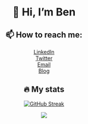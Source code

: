 <div align="center">

#  👋 Hi, I’m Ben

##  📫 How to reach me:
[LinkedIn](https://www.linkedin.com/in/benjamin-alexander-rae/)
    <br>
[Twitter](https://twitter.com/benjaminrae93)
    <br>
[Email](mailto:ben@benjaminrae.dev)
    <br>
[Blog](https://benjaminrae.dev)


## 🔥 My stats

[![GitHub Streak](https://streak-stats.demolab.com?user=benjaminrae)](https://git.io/streak-stats)
    
![](http://github-profile-summary-cards.vercel.app/api/cards/profile-details?username=benjaminrae&theme=default)
    

</div>

